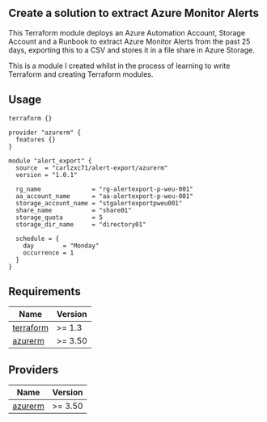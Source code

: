 ## Create a solution to extract Azure Monitor Alerts

This Terraform module deploys an Azure Automation Account, Storage Account and a Runbook to extract Azure Monitor Alerts from the past 25 days, exporting this to a CSV and stores it in a file share in Azure Storage.

This is a module I created whilst in the process of learning to write Terraform and creating Terraform modules.

## Usage

```HCL
terraform {}

provider "azurerm" {
  features {}
}

module "alert_export" {
  source  = "carlzxc71/alert-export/azurerm"
  version = "1.0.1"

  rg_name              = "rg-alertexport-p-weu-001"
  aa_account_name      = "aa-alertexport-p-weu-001"
  storage_account_name = "stgalertexportpweu001"
  share_name           = "share01"
  storage_quota        = 5
  storage_dir_name     = "directory01"

  schedule = {
    day        = "Monday"
    occurrence = 1
  }
}
```

## Requirements

| Name                                                                      | Version       |
|---------------------------------------------------------------------------|---------------|
| <a name="requirement_terraform"></a> [terraform](#requirement\_terraform) | >= 1.3        |
| <a name="requirement_azurerm"></a> [azurerm](#requirement\_azurerm)       | >= 3.50 |

## Providers

| Name                                                          | Version       |
|---------------------------------------------------------------|---------------|
| <a name="provider_azurerm"></a> [azurerm](#provider\_azurerm) | >= 3.50 |



